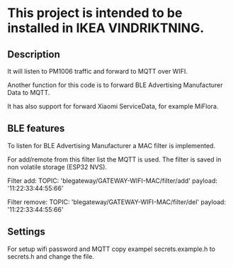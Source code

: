# This project is intended to be installed in IKEA VINDRIKTNING.

## Description
It will listen to PM1006 traffic and forward to MQTT over WIFI.

Another function for this code is to forward BLE Advertising Manufacturer Data to MQTT.

It has also support for forward Xiaomi ServiceData, for example MiFlora. 

## BLE features
To listen for BLE Advertising Manufacturer a MAC filter is implemented.

For add/remote from this filter list the MQTT is used. 
The filter is saved in non volatile storage (ESP32 NVS).

Filter add: TOPIC: 'blegateway/GATEWAY-WIFI-MAC/filter/add' payload: '11:22:33:44:55:66'

Filter remove: TOPIC: 'blegateway/GATEWAY-WIFI-MAC/filter/del'  payload: '11:22:33:44:55:66'


## Settings
For setup wifi password and MQTT copy exampel secrets.example.h to secrets.h and change the file.
